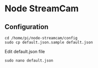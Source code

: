 # Node StreamCam
## Configuration

```
cd /home/pi/node-streamcam/config
sudo cp default.json.sample default.json
```

Edit default.json file
```
sudo nano default.json
```
